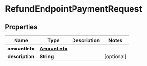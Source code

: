 # RefundEndpointPaymentRequest

## Properties
Name | Type | Description | Notes
------------ | ------------- | ------------- | -------------
**amountInfo** | [**AmountInfo**](AmountInfo.md) |  | 
**description** | **String** |  | [optional] 
